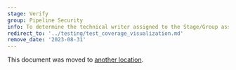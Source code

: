 ```yaml
---
stage: Verify
group: Pipeline Security
info: To determine the technical writer assigned to the Stage/Group associated with this page, see https://about.gitlab.com/handbook/product/ux/technical-writing/#assignments
redirect_to: '../testing/test_coverage_visualization.md'
remove_date: '2023-08-31'
---
```


This document was moved to [another location](../testing/test_coverage_visualization.md).

<!-- This redirect file can be deleted after <2023-08-31>. -->
<!-- Redirects that point to other docs in the same project expire in three months. -->
<!-- Redirects that point to docs in a different project or site (for example, link is not relative and starts with `https:`) expire in one year. -->
<!-- Before deletion, see: https://docs.gitlab.com/ee/development/documentation/redirects.html -->
